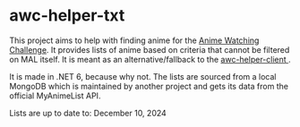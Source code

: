 # awc-helper-txt

This project aims to help with finding anime for the [Anime Watching Challenge](https://myanimelist.net/forum/?topicid=2138549). It provides lists of anime based on criteria that cannot be filtered on MAL itself. It is meant as an alternative/fallback to the 
[awc-helper-client ](https://github.com/Nyomdalee/awc-helper-client).

It is made in .NET 6, because why not. The lists are sourced from a local MongoDB which is maintained by another project and gets its data from the official MyAnimeList API.

Lists are up to date to:
December 10, 2024